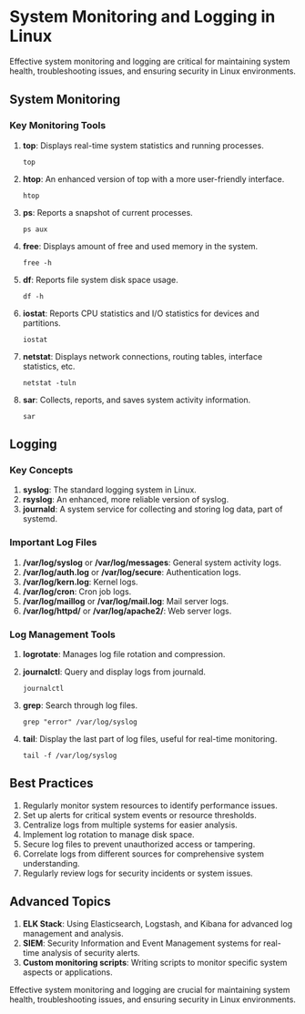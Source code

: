 # System Monitoring and Logging in Linux

Effective system monitoring and logging are critical for maintaining system health, troubleshooting issues, and ensuring security in Linux environments.

## System Monitoring

### Key Monitoring Tools

1. **top**: Displays real-time system statistics and running processes.
   ```
   top
   ```

2. **htop**: An enhanced version of top with a more user-friendly interface.
   ```
   htop
   ```

3. **ps**: Reports a snapshot of current processes.
   ```
   ps aux
   ```

4. **free**: Displays amount of free and used memory in the system.
   ```
   free -h
   ```

5. **df**: Reports file system disk space usage.
   ```
   df -h
   ```

6. **iostat**: Reports CPU statistics and I/O statistics for devices and partitions.
   ```
   iostat
   ```

7. **netstat**: Displays network connections, routing tables, interface statistics, etc.
   ```
   netstat -tuln
   ```

8. **sar**: Collects, reports, and saves system activity information.
   ```
   sar
   ```

## Logging

### Key Concepts

1. **syslog**: The standard logging system in Linux.
2. **rsyslog**: An enhanced, more reliable version of syslog.
3. **journald**: A system service for collecting and storing log data, part of systemd.

### Important Log Files

1. **/var/log/syslog** or **/var/log/messages**: General system activity logs.
2. **/var/log/auth.log** or **/var/log/secure**: Authentication logs.
3. **/var/log/kern.log**: Kernel logs.
4. **/var/log/cron**: Cron job logs.
5. **/var/log/maillog** or **/var/log/mail.log**: Mail server logs.
6. **/var/log/httpd/** or **/var/log/apache2/**: Web server logs.

### Log Management Tools

1. **logrotate**: Manages log file rotation and compression.
2. **journalctl**: Query and display logs from journald.
   ```
   journalctl
   ```

3. **grep**: Search through log files.
   ```
   grep "error" /var/log/syslog
   ```

4. **tail**: Display the last part of log files, useful for real-time monitoring.
   ```
   tail -f /var/log/syslog
   ```

## Best Practices

1. Regularly monitor system resources to identify performance issues.
2. Set up alerts for critical system events or resource thresholds.
3. Centralize logs from multiple systems for easier analysis.
4. Implement log rotation to manage disk space.
5. Secure log files to prevent unauthorized access or tampering.
6. Correlate logs from different sources for comprehensive system understanding.
7. Regularly review logs for security incidents or system issues.

## Advanced Topics

1. **ELK Stack**: Using Elasticsearch, Logstash, and Kibana for advanced log management and analysis.
2. **SIEM**: Security Information and Event Management systems for real-time analysis of security alerts.
3. **Custom monitoring scripts**: Writing scripts to monitor specific system aspects or applications.

Effective system monitoring and logging are crucial for maintaining system health, troubleshooting issues, and ensuring security in Linux environments.
